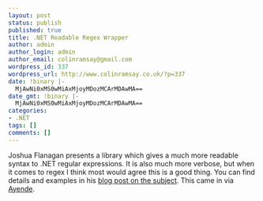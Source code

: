 ```yaml
---
layout: post
status: publish
published: true
title: .NET Readable Regex Wrapper
author: admin
author_login: admin
author_email: colinramsay@gmail.com
wordpress_id: 337
wordpress_url: http://www.colinramsay.co.uk/?p=337
date: !binary |-
  MjAwNi0xMS0wMiAxMjoyMDozMCArMDAwMA==
date_gmt: !binary |-
  MjAwNi0xMS0wMiAxMjoyMDozMCArMDAwMA==
categories:
- .NET
tags: []
comments: []
---
```

<p>Joshua Flanagan presents a library which gives a much more readable syntax to .NET regular expressions. It is also much more verbose, but when it comes to regex I think most would agree this is a good thing. You can find details and examples in his <a href="http://flimflan.com/blog/ReadableRegularExpressions.aspx">blog post on the subject</a>. This came in via <a href="http://www.ayende.com/Blog/ReadableRegexesTheRegularExpressionsDSL.aspx">Ayende</a>.</p>
